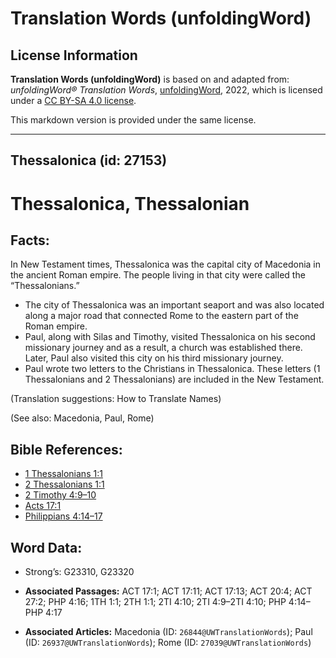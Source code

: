 # Translation Words (unfoldingWord)

## License Information

**Translation Words (unfoldingWord)** is based on and adapted from: _unfoldingWord® Translation Words_, [unfoldingWord](https://unfoldingword.org/utw), 2022, which is licensed under a [CC BY-SA 4.0 license](https://creativecommons.org/licenses/by-sa/4.0/legalcode.en).

This markdown version is provided under the same license.



--------------------------------

## Thessalonica (id: 27153)

Thessalonica, Thessalonian
==========================

Facts:
------

In New Testament times, Thessalonica was the capital city of Macedonia in the ancient Roman empire. The people living in that city were called the “Thessalonians.”

* The city of Thessalonica was an important seaport and was also located along a major road that connected Rome to the eastern part of the Roman empire.
* Paul, along with Silas and Timothy, visited Thessalonica on his second missionary journey and as a result, a church was established there. Later, Paul also visited this city on his third missionary journey.
* Paul wrote two letters to the Christians in Thessalonica. These letters (1 Thessalonians and 2 Thessalonians) are included in the New Testament.

(Translation suggestions: How to Translate Names)

(See also: Macedonia, Paul, Rome)

Bible References:
-----------------

* [1 Thessalonians 1:1](https://ref.ly/1Thess1:1)
* [2 Thessalonians 1:1](https://ref.ly/2Thess1:1)
* [2 Timothy 4:9–10](https://ref.ly/2Tim4:9-2Tim4:10)
* [Acts 17:1](https://ref.ly/Acts17:1)
* [Philippians 4:14–17](https://ref.ly/Phil4:14-Phil4:17)

Word Data:
----------

* Strong’s: G23310, G23320

* **Associated Passages:** ACT 17:1; ACT 17:11; ACT 17:13; ACT 20:4; ACT 27:2; PHP 4:16; 1TH 1:1; 2TH 1:1; 2TI 4:10; 2TI 4:9–2TI 4:10; PHP 4:14–PHP 4:17
* **Associated Articles:** Macedonia (ID: `26844@UWTranslationWords`); Paul (ID: `26937@UWTranslationWords`); Rome (ID: `27039@UWTranslationWords`)

